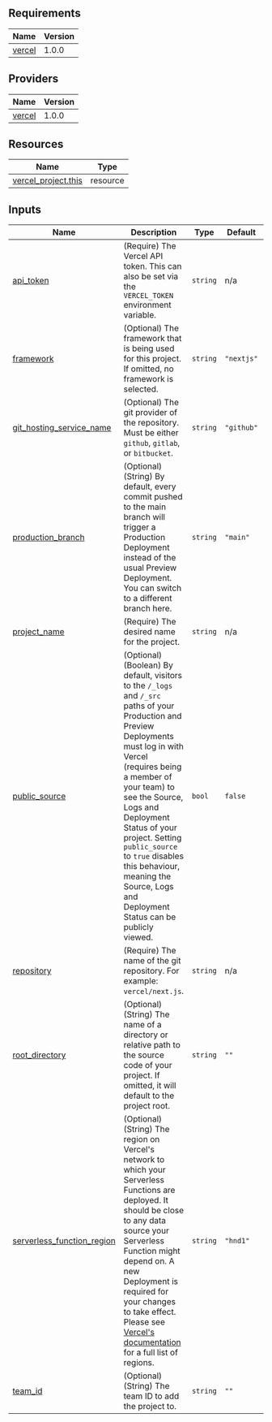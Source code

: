 <!-- BEGIN_TF_DOCS -->
## Requirements

| Name | Version |
|------|---------|
| <a name="requirement_vercel"></a> [vercel](#requirement\_vercel) | 1.0.0 |

## Providers

| Name | Version |
|------|---------|
| <a name="provider_vercel"></a> [vercel](#provider\_vercel) | 1.0.0 |

## Resources

| Name | Type |
|------|------|
| [vercel_project.this](https://registry.terraform.io/providers/vercel/vercel/1.0.0/docs/resources/project) | resource |

## Inputs

| Name | Description | Type | Default | Required |
|------|-------------|------|---------|:--------:|
| <a name="input_api_token"></a> [api\_token](#input\_api\_token) | (Require) The Vercel API token. This can also be set via the `VERCEL_TOKEN` environment variable. | `string` | n/a | yes |
| <a name="input_framework"></a> [framework](#input\_framework) | (Optional) The framework that is being used for this project. If omitted, no framework is selected. | `string` | `"nextjs"` | no |
| <a name="input_git_hosting_service_name"></a> [git\_hosting\_service\_name](#input\_git\_hosting\_service\_name) | (Optional) The git provider of the repository. Must be either `github`, `gitlab`, or `bitbucket`. | `string` | `"github"` | no |
| <a name="input_production_branch"></a> [production\_branch](#input\_production\_branch) | (Optional) (String) By default, every commit pushed to the main branch will trigger a Production Deployment instead of the usual Preview Deployment. You can switch to a different branch here. | `string` | `"main"` | no |
| <a name="input_project_name"></a> [project\_name](#input\_project\_name) | (Require) The desired name for the project. | `string` | n/a | yes |
| <a name="input_public_source"></a> [public\_source](#input\_public\_source) | (Optional) (Boolean) By default, visitors to the `/_logs` and `/_src` paths of your Production and Preview Deployments must log in with Vercel (requires being a member of your team) to see the Source, Logs and Deployment Status of your project. Setting `public_source` to `true` disables this behaviour, meaning the Source, Logs and Deployment Status can be publicly viewed. | `bool` | `false` | no |
| <a name="input_repository"></a> [repository](#input\_repository) | (Require) The name of the git repository. For example: `vercel/next.js`. | `string` | n/a | yes |
| <a name="input_root_directory"></a> [root\_directory](#input\_root\_directory) | (Optional) (String) The name of a directory or relative path to the source code of your project. If omitted, it will default to the project root. | `string` | `""` | no |
| <a name="input_serverless_function_region"></a> [serverless\_function\_region](#input\_serverless\_function\_region) | (Optional) (String) The region on Vercel's network to which your Serverless Functions are deployed. It should be close to any data source your Serverless Function might depend on. A new Deployment is required for your changes to take effect. Please see [Vercel's documentation](https://vercel.com/docs/concepts/edge-network/regions) for a full list of regions. | `string` | `"hnd1"` | no |
| <a name="input_team_id"></a> [team\_id](#input\_team\_id) | (Optional) (String) The team ID to add the project to. | `string` | `""` | no |
<!-- END_TF_DOCS -->